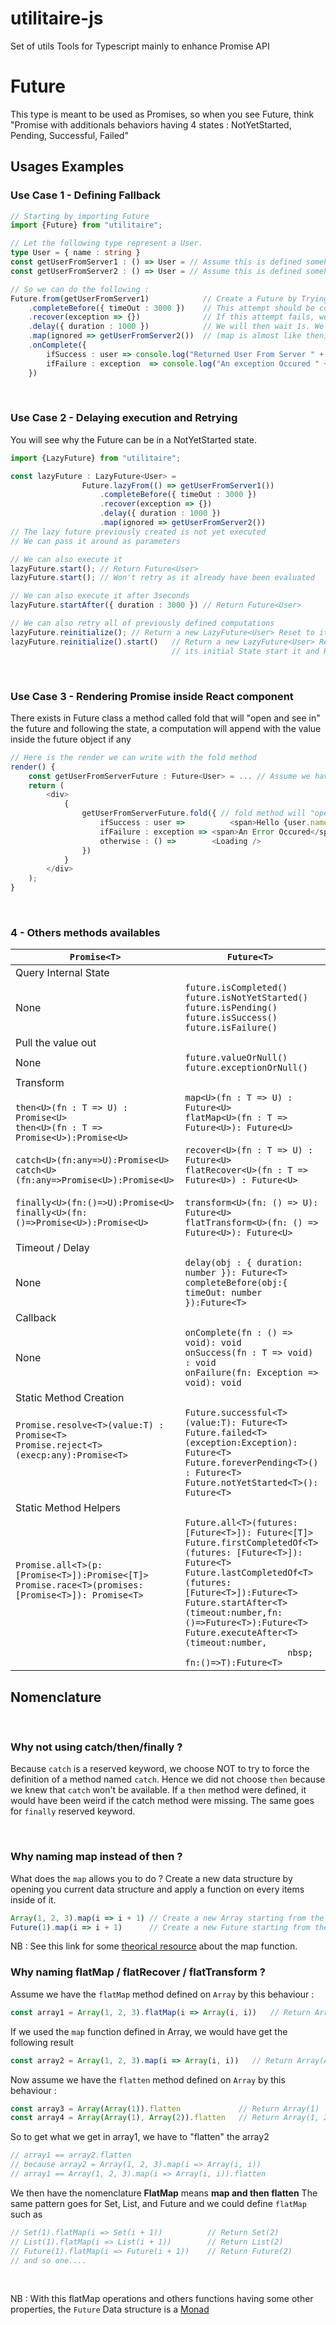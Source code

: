 # utilitaire-js
Set of utils Tools for Typescript mainly to enhance Promise API

# Future 
This type is meant to be used as Promises, so when you see Future<T>, think "Promise<T> with additionals behaviors having 4 states : NotYetStarted, Pending, Successful, Failed"

## Usages Examples 
### Use Case 1 - Defining Fallback
```typescript
// Starting by importing Future 
import {Future} from "utilitaire";

// Let the following type represent a User.
type User = { name : string }
const getUserFromServer1 : () => User = // Assume this is defined somehow long computation
const getUserFromServer2 : () => User = // Assume this is defined somehow long computation

// So we can do the following : 
Future.from(getUserFromServer1)            // Create a Future by Trying to get user from Server1. we have Future<User>
    .completeBefore({ timeOut : 3000 })    // This attempt should be completed before 3s get elapsed. we have Future<User>
    .recover(exception => {})              // If this attempt fails, we recover from failure ignoring the exception. now we have Future<void>
    .delay({ duration : 1000 })            // We will then wait 1s. We still have Future<void>
    .map(ignored => getUserFromServer2())  // (map is almost like then)  And we will try again to get user from Server2. Now we have Future<User>
    .onComplete({
        ifSuccess : user => console.log("Returned User From Server " + user.name), 
        ifFailure : exception  => console.log("An exception Occured " + exception.toString())
    })
```
<br>

### Use Case 2 - Delaying execution and Retrying
You will see why the Future can be in a NotYetStarted state.
```typescript
import {LazyFuture} from "utilitaire";

const lazyFuture : LazyFuture<User> = 
                Future.lazyFrom(() => getUserFromServer1())
                    .completeBefore({ timeOut : 3000 })
                    .recover(exception => {})
                    .delay({ duration : 1000 })
                    .map(ignored => getUserFromServer2())
// The lazy future previously created is not yet executed 
// We can pass it around as parameters

// We can also execute it 
lazyFuture.start(); // Return Future<User>
lazyFuture.start(); // Won't retry as it already have been evaluated

// We can also execute it after 3seconds
lazyFuture.startAfter({ duration : 3000 }) // Return Future<User>

// We can also retry all of previously defined computations
lazyFuture.reinitialize(); // Return a new LazyFuture<User> Reset to its initial State
lazyFuture.reinitialize().start()   // Return a new LazyFuture<User> Reset to 
                                    // its initial State start it and Return Future<User>

``` 

<br>

### Use Case 3 - Rendering Promise inside React component
There exists in Future class a method called fold that will "open and see in" the future and following the state, a computation will append with the value inside the future object if any 
```typescript jsx
// Here is the render we can write with the fold method 
render() {
    const getUserFromServerFuture : Future<User> = ... // Assume we have a future fetching the user from Server
    return (
        <div>
            {
                getUserFromServerFuture.fold({ // fold method will "open and see in" the future
                    ifSuccess : user => 	     <span>Hello {user.name}</span>,
                    ifFailure : exception => <span>An Error Occured</span>,
                    otherwise : () =>        <Loading />
                })
            }
        </div>
    ); 
} 
```

<br>

### 4 - Others methods availables

|                       ```Promise<T>```                                                                                                                                                                                                                                                | ```Future<T> ```                                                                                                                                                                                                                                                |
|---------------------------------------------------------------------------------------------------------------------------------------------------------------------------------------------------------------------------------------------------------------------------------|-----------------------------------------------------------------------------------------------------------------------------------------------------------------------------------------------------------------------------------------------------------|
| Query Internal State                  |
| None                                                                                                                                                                                                                                                      | ```future.isCompleted()``` <br>  ```future.isNotYetStarted()``` <br>  ```future.isPending()``` <br>  ```future.isSuccess()``` <br>  ```future.isFailure()``` |
| Pull the value out                    ||   
| None                                                                                                                                                                                                                                                      | ```future.valueOrNull()``` <br>  ```future.exceptionOrNull()```|
| Transform                             ||
| ```then<U>(fn : T => U) : Promise<U>```<br> ```then<U>(fn : T => Promise<U>):Promise<U>``` <br> <br> 	```catch<U>(fn:any=>U):Promise<U>``` <br>  ```catch<U>(fn:any=>Promise<U>):Promise<U>``` <br><br> ```finally<U>(fn:()=>U):Promise<U>``` <br>  ```finally<U>(fn:()=>Promise<U>):Promise<U>```  | ```map<U>(fn : T => U) : Future<U> ``` <br>  ```flatMap<U>(fn : T => Future<U>): Future<U>``` <br><br>   ```recover<U>(fn : T => U) : Future<U>``` <br>  ```flatRecover<U>(fn : T => Future<U>) : Future<U>``` <br><br>   ```transform<U>(fn: () => U): Future<U>``` <br>  ```flatTransform<U>(fn: () => Future<U>): Future<U>``` |
| Timeout / Delay                       ||
| None  | ```delay(obj : { duration: number }): Future<T>``` <br>  ```completeBefore(obj:{ timeOut: number }):Future<T>``` |
| Callback                              || 
| None | ```onComplete(fn : () => void): void ``` <br> ```onSuccess(fn : T => void) : void``` <br>  ```onFailure(fn: Exception => void): void```|
| Static Method Creation                ||
| ```Promise.resolve<T>(value:T) : Promise<T>```<br> ```Promise.reject<T>(execp:any):Promise<T>``` <br><br><br>  | ```Future.successful<T>(value:T): Future<T>```<br> ```Future.failed<T>(exception:Exception): Future<T>```<br> ```Future.foreverPending<T>() : Future<T>```<br> ```Future.notYetStarted<T>(): Future<T>```                                                                                                                                                                  |
| Static Method Helpers                 ||
|  ```Promise.all<T>(p:[Promise<T>]):Promise<[T]>```<br> ```Promise.race<T>(promises:[Promise<T>]): Promise<T>``` <br> <br> <br>  | ```Future.all<T>(futures: [Future<T>]): Future<[T]>```<br> ```Future.firstCompletedOf<T>(futures: [Future<T>]): Future<T>```<br> ```Future.lastCompletedOf<T>(futures:[Future<T>]):Future<T>```<br> ```Future.startAfter<T>(timeout:number,fn:()=>Future<T>):Future<T>```<br> ```Future.executeAfter<T>(timeout:number,```  <br> ```                    nbsp; fn:()=>T):Future<T>``` |

 
## Nomenclature  
<br>

### Why not using catch/then/finally ?
Because `catch` is a reserved keyword, we choose NOT to try to force the definition of a method named `catch`. 
Hence we did not choose `then` because we knew that `catch` won't be available. If a `then` method were defined, it would have been weird if
the catch method were missing. The same goes for ``finally`` reserved keyword.

<br>

### Why naming map instead of then ?
What does the `map` allows you to do ? 
Create a new data structure by opening you current data structure and apply a function on every items inside of it.
```typescript 
Array(1, 2, 3).map(i => i + 1) // Create a new Array starting from the current Array and applying a function to every elements inside of it 
Future(1).map(i => i + 1)      // Create a new Future starting from the current Future and applying a function to every elements inside of it 
```
NB : See this link for some [theorical resource](https://en.wikipedia.org/wiki/Map_(higher-order_function))
about the map function.
<br>

### Why naming flatMap / flatRecover / flatTransform ?
Assume we have the `flatMap` method defined on `Array` by this behaviour : 
```typescript 
const array1 = Array(1, 2, 3).flatMap(i => Array(i, i))   // Return Array(1, 1, 2, 2, 3, 3)
```
If we used the `map` function defined in Array, we would have get the following result
```typescript 
const array2 = Array(1, 2, 3).map(i => Array(i, i))   // Return Array(Array(1, 1), Array(2, 2), Array(3, 3)) 
```
Now assume we have the `flatten` method defined on `Array` by this behaviour : 
```typescript 
const array3 = Array(Array(1)).flatten             // Return Array(1)
const array4 = Array(Array(1), Array(2)).flatten   // Return Array(1, 2)
```
So to get what we get in array1, we have to "flatten" the array2
```typescript 
// array1 == array2.flatten 
// because array2 = Array(1, 2, 3).map(i => Array(i, i)) 
// array1 == Array(1, 2, 3).map(i => Array(i, i)).flatten 
```
We then have the nomenclature **FlatMap**  means **map and then flatten**
The same pattern goes for Set, List, and Future and we could define `flatMap` such as 
```typescript 
// Set(1).flatMap(i => Set(i + 1))          // Return Set(2)
// List(1).flatMap(i => List(i + 1))        // Return List(2)
// Future(1).flatMap(i => Future(i + 1))    // Return Future(2)
// and so one....
```
<br> 

NB : With this flatMap operations and others functions having some other properties, the `Future` Data structure is a [Monad](https://en.wikipedia.org/wiki/Monad_(functional_programming))

<br>

